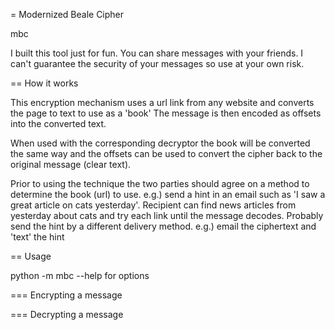 = Modernized Beale Cipher

mbc

I built this tool just for fun.  You can share messages with your friends.  I can't guarantee the security of your messages
so use at your own risk.


== How it works

This encryption mechanism uses a url link from any website and converts the page to text to use as a 'book'
The message is then encoded as offsets into the converted text.

When used with the corresponding decryptor the book will be converted the same way and the offsets can be used to
convert the cipher back to the original message (clear text).

Prior to using the technique the two parties should agree on a method to determine the book (url) to use.  e.g.) send
a hint in an email such as 'I saw a great article on cats yesterday'. Recipient can find news articles from yesterday
about cats and try each link until the message decodes.  Probably send the hint by a different delivery method. e.g.)
email the ciphertext and 'text' the hint

== Usage

python -m mbc --help for options


=== Encrypting a message

=== Decrypting a message
